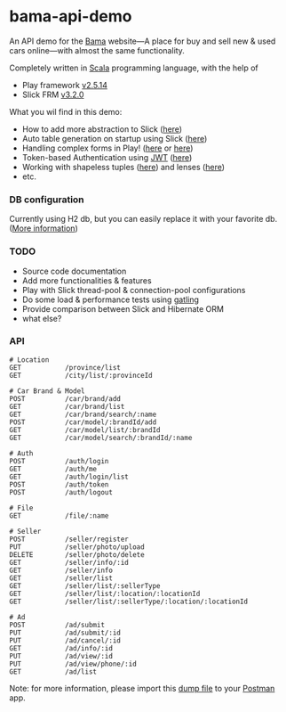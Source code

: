 # bama-api-demo
An API demo for the [Bama](https://bama.ir) website—A place for buy and sell new & used cars online—with almost the same functionality.

Completely written in [Scala](http://www.scala-lang.org/) programming language, with the help of
 * Play framework [v2.5.14](https://playframework.com/)
 * Slick FRM [v3.2.0](http://slick.lightbend.com/)

What you wil find in this demo:
 * How to add more abstraction to Slick ([here](https://github.com/ahmadmo/bama-api-demo/blob/master/app/ir/bama/repositories/BaseRepo.scala))
 * Auto table generation on startup using Slick ([here](https://github.com/ahmadmo/bama-api-demo/blob/master/app/ir/bama/controllers/Application.scala))
 * Handling complex forms in Play! ([here](https://github.com/ahmadmo/bama-api-demo/blob/master/app/ir/bama/controllers/SellAdController.scala) or [here](https://github.com/ahmadmo/bama-api-demo/blob/master/app/ir/bama/controllers/SellerController.scala))
 * Token-based Authentication using [JWT](https://jwt.io/) ([here](https://github.com/ahmadmo/bama-api-demo/blob/master/app/ir/bama/controllers/AuthController.scala))
 * Working with shapeless tuples ([here](https://github.com/ahmadmo/bama-api-demo/blob/master/app/ir/bama/repositories/SellAdRepo.scala#L253)) and lenses ([here](https://github.com/ahmadmo/bama-api-demo/blob/master/app/ir/bama/models/Seller.scala))
 * etc.

### DB configuration
Currently using H2 db, but you can easily replace it with your favorite db. ([More information](https://www.playframework.com/documentation/2.5.x/PlaySlick))

### TODO
 * Source code documentation
 * Add more functionalities & features
 * Play with Slick thread-pool & connection-pool configurations
 * Do some load & performance tests using [gatling](http://gatling.io/)
 * Provide comparison between Slick and Hibernate ORM
 * what else?

### API

```play
# Location
GET           /province/list
GET           /city/list/:provinceId

# Car Brand & Model
POST          /car/brand/add
GET           /car/brand/list
GET           /car/brand/search/:name
POST          /car/model/:brandId/add
GET           /car/model/list/:brandId
GET           /car/model/search/:brandId/:name

# Auth
POST          /auth/login
GET           /auth/me
GET           /auth/login/list
POST          /auth/token
POST          /auth/logout

# File
GET           /file/:name

# Seller
POST          /seller/register
PUT           /seller/photo/upload
DELETE        /seller/photo/delete
GET           /seller/info/:id
GET           /seller/info
GET           /seller/list
GET           /seller/list/:sellerType
GET           /seller/list/:location/:locationId
GET           /seller/list/:sellerType/:location/:locationId

# Ad
POST          /ad/submit
PUT           /ad/submit/:id
PUT           /ad/cancel/:id
GET           /ad/info/:id
PUT           /ad/view/:id
PUT           /ad/view/phone/:id
GET           /ad/list
```

Note: for more information, please import this [dump file](https://github.com/ahmadmo/bama-api-demo/blob/master/postman_dump.json) to your [Postman](https://www.getpostman.com/) app.
